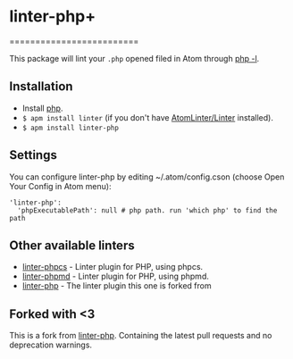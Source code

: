# linter-php+
=========================

This package will lint your `.php` opened filed in Atom through [php -l](http://www.php.net/manual/en/features.commandline.options.php).

## Installation

* Install [php](http://php.net).
* `$ apm install linter` (if you don't have [AtomLinter/Linter](https://github.com/AtomLinter/Linter) installed).
* `$ apm install linter-php`

## Settings
You can configure linter-php by editing ~/.atom/config.cson (choose Open Your Config in Atom menu):
```
'linter-php':
  'phpExecutablePath': null # php path. run 'which php' to find the path
```
## Other available linters
- [linter-phpcs](https://atom.io/packages/linter-phpcs) - Linter plugin for PHP, using phpcs.
- [linter-phpmd](https://atom.io/packages/linter-phpmd) - Linter plugin for PHP, using phpmd.
- [linter-php](https://atom.io/packages/linter-php) - The linter plugin this one is forked from

## Forked with <3
This is a fork from [linter-php](https://atom.io/packages/linter-php). Containing the latest pull requests and no deprecation warnings.
